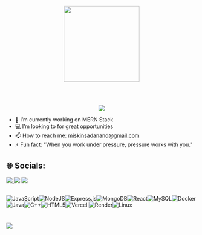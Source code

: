 <p align="center"><a href="https://www.sadanandmiskin.xyz"><img src="https://github.com/user-attachments/assets/f180a875-2834-4e7e-8a65-32bbece1ca09" height="200px" align="center"></a></p>
 <br>

<br>

<p align="center"> <img src="https://visitcount.itsvg.in/api?id=SadanandMiskin&icon=0&color=0" > </p>


- 🔭 I’m currently working on MERN Stack
- 💻 I’m looking to for great opportunities
- 📫 How to reach me: miskinsadanand@gmail.com
- ⚡ Fun fact: "When you work under pressure, pressure works with you."

## 🌐 Socials:
<a href="https://www.linkedin.com/in/sadanand-miskin-a1414a1a4/"><img src="https://img.shields.io/badge/LinkedIn-0077B5?style=for-the-badge&logo=linkedin&logoColor=white"> </a>
<a href="miskinsadanand@gmail.com"> <img src="https://img.shields.io/badge/Gmail-D14836?style=for-the-badge&logo=gmail&logoColor=white"></a>
<a href="https://twitter.com/ISadanandMiskin"><img src="https://img.shields.io/badge/Twitter-1DA1F2?style=for-the-badge&logo=twitter&logoColor=white"></a>

##


![JavaScript](https://img.shields.io/badge/javascript-%23323330.svg?style=for-the-badge&logo=javascript&logoColor=%23F7DF1E)![NodeJS](https://img.shields.io/badge/node.js-6DA55F?style=for-the-badge&logo=node.js&logoColor=white)![Express.js](https://img.shields.io/badge/express.js-%23404d59.svg?style=for-the-badge&logo=express&logoColor=%2361DAFB)![MongoDB](https://img.shields.io/badge/MongoDB-%234ea94b.svg?style=for-the-badge&logo=mongodb&logoColor=white)![React](https://img.shields.io/badge/react-%2320232a.svg?style=for-the-badge&logo=react&logoColor=%2361DAFB)![MySQL](https://img.shields.io/badge/mysql-4479A1.svg?style=for-the-badge&logo=mysql&logoColor=white)![Docker](https://img.shields.io/badge/docker-%230db7ed.svg?style=for-the-badge&logo=docker&logoColor=white)![Java](https://img.shields.io/badge/java-%23ED8B00.svg?style=for-the-badge&logo=openjdk&logoColor=white)![C++](https://img.shields.io/badge/c++-%2300599C.svg?style=for-the-badge&logo=c%2B%2B&logoColor=white)![HTML5](https://img.shields.io/badge/html5-%23E34F26.svg?style=for-the-badge&logo=html5&logoColor=white)![Vercel](https://img.shields.io/badge/vercel-%23000000.svg?style=for-the-badge&logo=vercel&logoColor=white)	![Render](https://img.shields.io/badge/Render-%46E3B7.svg?style=for-the-badge&logo=render&logoColor=white)![Linux](https://img.shields.io/badge/Linux-FCC624?style=for-the-badge&logo=linux&logoColor=black)



#  
![](https://github-readme-streak-stats.herokuapp.com/?user=SadanandMiskin&theme=slateorange&hide_border=true)



<!-- Proudly created with GPRM ( https://gprm.itsvg.in ) -->




<!-- Proudly created with GPRM ( https://gprm.itsvg.in ) -->

